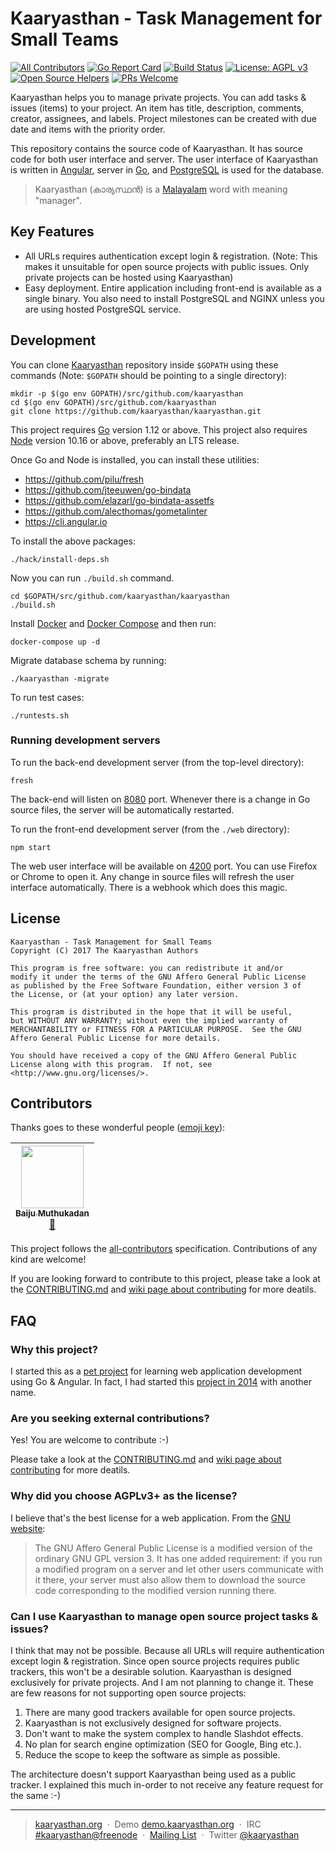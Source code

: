 # Kaaryasthan - Task Management for Small Teams
[![All Contributors](https://img.shields.io/badge/all_contributors-1-orange.svg?style=flat-square)](#contributors)
[![Go Report Card](https://goreportcard.com/badge/github.com/kaaryasthan/kaaryasthan)](https://goreportcard.com/report/github.com/kaaryasthan/kaaryasthan)
[![Build Status](https://travis-ci.org/kaaryasthan/kaaryasthan.svg?branch=master)](https://travis-ci.org/kaaryasthan/kaaryasthan)
[![License: AGPL v3](https://img.shields.io/badge/License-AGPL%20v3-blue.svg)](https://www.gnu.org/licenses/agpl-3.0)
[![Open Source Helpers](https://www.codetriage.com/kaaryasthan/kaaryasthan/badges/users.svg)](https://www.codetriage.com/kaaryasthan/kaaryasthan)
[![PRs Welcome](https://img.shields.io/badge/PRs-welcome-brightgreen.svg?style=flat-square)](https://github.com/kaaryasthan/kaaryasthan/blob/master/CONTRIBUTING.md)

Kaaryasthan helps you to manage private projects.  You can add tasks &
issues (items) to your project.  An item has title, description,
comments, creator, assignees, and labels.  Project milestones can
be created with due date and items with the priority order.

This repository contains the source code of Kaaryasthan.  It has
source code for both user interface and server.  The user interface of
Kaaryasthan is written in [Angular], server in [Go], and [PostgreSQL]
is used for the database.

> Kaaryasthan (കാര്യസ്ഥൻ) is a [Malayalam] word with meaning "manager".

## Key Features

- All URLs requires authentication except login & registration.
  (Note: This makes it unsuitable for open source projects with public
  issues.  Only private projects can be hosted using Kaaryasthan)
- Easy deployment.  Entire application including front-end is
  available as a single binary.  You also need to install PostgreSQL
  and NGINX unless you are using hosted PostgreSQL service.

## Development

You can clone [Kaaryasthan] repository inside `$GOPATH` using these
commands (Note: `$GOPATH` should be pointing to a single directory):

    mkdir -p $(go env GOPATH)/src/github.com/kaaryasthan
    cd $(go env GOPATH)/src/github.com/kaaryasthan
    git clone https://github.com/kaaryasthan/kaaryasthan.git

This project requires [Go] version 1.12 or above.  This project also
requires [Node] version 10.16 or above, preferably an LTS release.

Once Go and Node is installed, you can install these utilities:

- <https://github.com/pilu/fresh>
- <https://github.com/jteeuwen/go-bindata>
- <https://github.com/elazarl/go-bindata-assetfs>
- <https://github.com/alecthomas/gometalinter>
- <https://cli.angular.io>

To install the above packages:

    ./hack/install-deps.sh

Now you can run `./build.sh` command.

    cd $GOPATH/src/github.com/kaaryasthan/kaaryasthan
    ./build.sh

Install [Docker] and [Docker Compose] and then run:

    docker-compose up -d

Migrate database schema by running:

    ./kaaryasthan -migrate

To run test cases:

    ./runtests.sh

### Running development servers

To run the back-end development server (from the top-level directory):

    fresh

The back-end will listen on [8080] port.  Whenever there is a change
in Go source files, the server will be automatically restarted.

To run the front-end development server (from the `./web` directory):

    npm start

The web user interface will be available on [4200] port.  You can use
Firefox or Chrome to open it.  Any change in source files will refresh
the user interface automatically.  There is a webhook which does this
magic.

## License

    Kaaryasthan - Task Management for Small Teams
    Copyright (C) 2017 The Kaaryasthan Authors

    This program is free software: you can redistribute it and/or
    modify it under the terms of the GNU Affero General Public License
    as published by the Free Software Foundation, either version 3 of
    the License, or (at your option) any later version.

    This program is distributed in the hope that it will be useful,
    but WITHOUT ANY WARRANTY; without even the implied warranty of
    MERCHANTABILITY or FITNESS FOR A PARTICULAR PURPOSE.  See the GNU
    Affero General Public License for more details.

    You should have received a copy of the GNU Affero General Public
    License along with this program.  If not, see
    <http://www.gnu.org/licenses/>.

## Contributors

Thanks goes to these wonderful people ([emoji key][emojis]):

<!-- ALL-CONTRIBUTORS-LIST:START - Do not remove or modify this section -->
<!-- prettier-ignore -->
| [<img src="https://avatars3.githubusercontent.com/u/121129?v=4" width="100px;"/><br /><sub><b>Baiju Muthukadan</b></sub>](http://muthukadan.net)<br />[📖](https://github.com/baijum/kaaryasthan/commits?author=baijum "Documentation") |
| :---: |
<!-- ALL-CONTRIBUTORS-LIST:END -->

This project follows the [all-contributors][all-contributors] specification.
Contributions of any kind are welcome!

If you are looking forward to contribute to this project, please take
a look at the [CONTRIBUTING.md] and [wiki page about contributing] for
more deatils.

## FAQ

### Why this project?

I started this as a [pet project] for learning web application development
using Go & Angular.  In fact, I had started this [project in 2014] with
another name.

### Are you seeking external contributions?

Yes! You are welcome to contribute :-)

Please take a look at the [CONTRIBUTING.md] and
[wiki page about contributing] for more deatils.

### Why did you choose AGPLv3+ as the license?

I believe that's the best license for a web application.  From the
[GNU website]:

> The GNU Affero General Public License is a modified version of the
> ordinary GNU GPL version 3.  It has one added requirement: if you
> run a modified program on a server and let other users communicate
> with it there, your server must also allow them to download the
> source code corresponding to the modified version running there.

### Can I use Kaaryasthan to manage open source project tasks & issues?

I think that may not be possible.  Because all URLs will require
authentication except login & registration.  Since open source
projects requires public trackers, this won't be a desirable solution.
Kaaryasthan is designed exclusively for private projects.  And I am
not planning to change it. These are few reasons for not supporting
open source projects:

1. There are many good trackers available for open source projects.
2. Kaaryasthan is not exclusively designed for software projects.
3. Don't want to make the system complex to handle Slashdot effects.
4. No plan for search engine optimization (SEO for Google, Bing etc.).
5. Reduce the scope to keep the software as simple as possible.

The architecture doesn't support Kaaryasthan being used as a public
tracker. I explained this much in-order to not receive any feature
request for the same :-)

---

> [kaaryasthan.org](https://kaaryasthan.org) &nbsp;&middot;&nbsp;
> Demo [demo.kaaryasthan.org](https://demo.kaaryasthan.org) &nbsp;&middot;&nbsp;
> IRC [#kaaryasthan@freenode](https://riot.im/app/#/room/#freenode_#kaaryasthan:matrix.org) &nbsp;&middot;&nbsp;
> [Mailing List](https://groups.google.com/forum/#!forum/kaaryasthan) &nbsp;&middot;&nbsp;
> Twitter [@kaaryasthan](https://twitter.com/kaaryasthan)

[pet project]: https://team-coder.com/pet-project
[Node]: https://nodejs.org/en
[Angular]: https://angular.io
[Go]: https://golang.org
[PostgreSQL]: https://www.postgresql.org
[Malayalam]: https://en.wikipedia.org/wiki/Malayalam
[Docker]: https://docs.docker.com
[Docker Compose]: https://docs.docker.com/compose
[Kaaryasthan]: https://github.com/kaaryasthan/kaaryasthan
[project in 2014]: https://github.com/baijum/pitracker
[GNU website]: https://www.gnu.org/licenses/why-affero-gpl.en.html
[CONTRIBUTING.md]: https://github.com/kaaryasthan/kaaryasthan/blob/master/CONTRIBUTING.md
[wiki page about contributing]: https://github.com/kaaryasthan/kaaryasthan/wiki/Contributing
[emojis]: https://github.com/kentcdodds/all-contributors#emoji-key
[all-contributors]: https://github.com/kentcdodds/all-contributors
[8080]: http://localhost:8080
[4200]: http://localhost:4200
